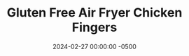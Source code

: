 ---
layout: post
title:  "Gluten Free Air Fryer Chicken Fingers"
date:   2024-02-27 00:00:00 -0500
categories: 
- Recipes
- Finger Foods
permalink: /recipes/chicken-fingers
image: /assets/Food/Finger Food/Fingers/finger-cover.jpg
ing: fingers-ing
facts: fingers-facts
Prep: 12
Rest: 
Cook: 8
Source1: https://www.youtube.com/watch?v=xWGgCuC63yI&t=198s
Source2: https://www.youtube.com/watch?v=AN_iomD5EUk
tags: 
- chicken tenders
- french fries
- ketchup
- bbq sauce
- barbeque
- air fry
- fried
- breading
- gluten free
- oat flour
- parmesean cheese
Description: Chicken Fingers and French Fries are a classic for a reason. They're often not gluten free however, and they're deep fried in harmful oils. This recipe fixed both of those by breading in homemade oat flour, and roasting in an air fryer. It pairs well with my <a href="broccoli-fries">Air Fryer Broccoli Fries</a> for a crunchy and nutritious meal
Instructions: 
- In a large bowl, mix together your breading of oat flour, Parmesan cheese, and spices - paprika, chili, oregano, thyme, basil, garlic, onion, salt, pepper, ginger, and cayenne<br><br>

- Cut the chicken into chicken finger sized pieces, and spray both sides with some oil. If using tenders, you can choose to remove the tendon as well<br><br>

- Add chicken to the breading bowl and coat all the chicken in the mix. Transfer the chicken to a plate<br><br>

- Lightly spray the tops of the chicken with oil, and transfer to an air fryer basket oil side down. Spray the other side now, so both sides have a light spray of oil. Air fry for about 8 minutes at 400F, flipping halfway, or until the chicken reaches 165F<br><br>
- <center><img src="/assets/Food/Finger Food/Fingers/finger-4.jpg" alt="" class="instruction-image"></center><br>

- Transfer to a wire rack to keep crispy. You may need to fry in multiple batches.  Dip into <a href="bbq-sauce">Unsweetened BBQ Sauce</a> on the side
---